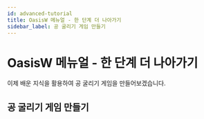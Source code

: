 ```yaml
---
id: advanced-tutorial
title: OasisW 메뉴얼 - 한 단계 더 나아가기
sidebar_label: 공 굴리기 게임 만들기
---
```


# OasisW 메뉴얼 - 한 단계 더 나아가기

이제 배운 지식을 활용하여 공 굴리기 게임을 만들어보겠습니다.

## 공 굴리기 게임 만들기

